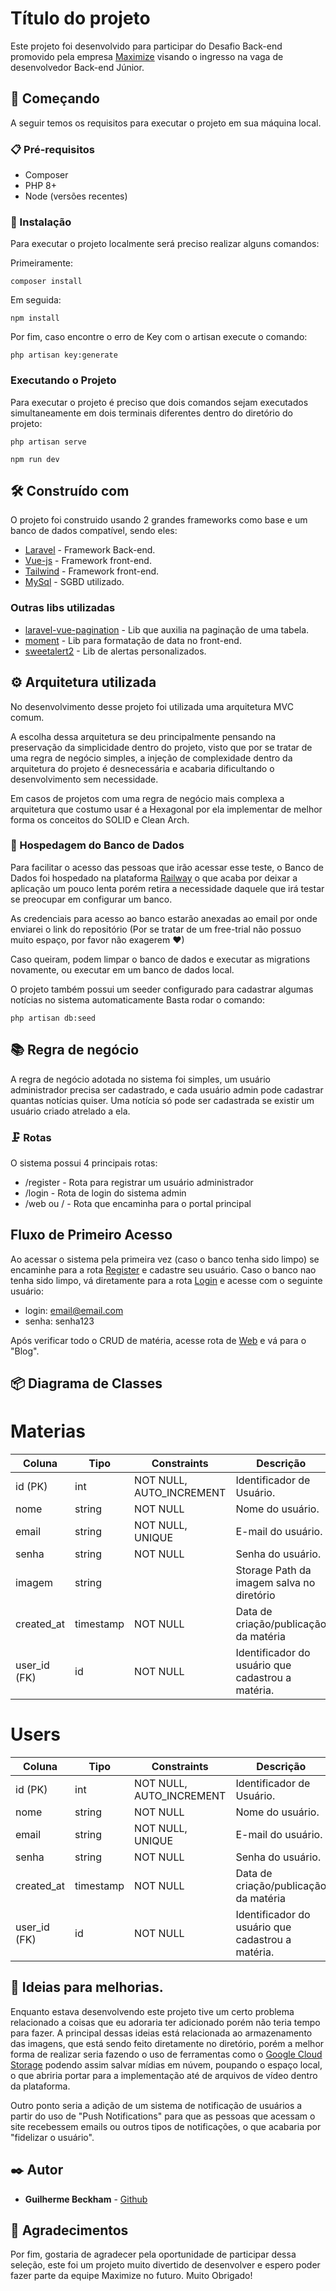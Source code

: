 # Título do projeto

Este projeto foi desenvolvido para participar do Desafio Back-end promovido pela empresa [Maximize](https://maximize.com.br/) visando o ingresso na vaga de desenvolvedor Back-end Júnior.

## 🚀 Começando

A seguir temos os requisitos para executar o projeto em sua máquina local.

### 📋 Pré-requisitos

-   Composer
-   PHP 8+
-   Node (versões recentes)

### 🔧 Instalação

Para executar o projeto localmente será preciso realizar alguns comandos:

Primeiramente:

```
composer install
```

Em seguida:

```
npm install
```

Por fim, caso encontre o erro de Key com o artisan execute o comando:

```
php artisan key:generate
```

### Executando o Projeto

Para executar o projeto é preciso que dois comandos sejam executados simultaneamente em dois terminais diferentes dentro do diretório do projeto:

```
php artisan serve
```

```
npm run dev
```

## 🛠️ Construído com

O projeto foi construido usando 2 grandes frameworks como base e um banco de dados compatível, sendo eles:

-   [Laravel](https://laravel.com/docs) - Framework Back-end.
-   [Vue-js](https://vuejs.org/) - Framework front-end.
-   [Tailwind](https://tailwindcss.com/) - Framework front-end.
-   [MySql](https://www.mysql.com/) - SGBD utilizado.

### Outras libs utilizadas

-   [laravel-vue-pagination](https://laravel-vue-pagination.org/) - Lib que auxilia na paginação de uma tabela.
-   [moment](https://momentjs.com/) - Lib para formatação de data no front-end.
-   [sweetalert2](https://sweetalert2.github.io/) - Lib de alertas personalizados.

## ⚙️ Arquitetura utilizada

No desenvolvimento desse projeto foi utilizada uma arquitetura MVC comum.

A escolha dessa arquitetura se deu principalmente pensando na preservação da simplicidade dentro do projeto, visto que por se tratar de uma regra de negócio simples, a injeção de complexidade dentro da arquitetura do projeto é desnecessária e acabaria dificultando o desenvolvimento sem necessidade.

Em casos de projetos com uma regra de negócio mais complexa a arquitetura que costumo usar é a Hexagonal por ela implementar de melhor forma os conceitos do SOLID e Clean Arch.

### 🔩 Hospedagem do Banco de Dados

Para facilitar o acesso das pessoas que irão acessar esse teste, o Banco de Dados foi hospedado na plataforma [Railway](https://railway.app/) o que acaba por deixar a aplicação um pouco lenta porém retira a necessidade daquele que irá testar se preocupar em configurar um banco.

As credenciais para acesso ao banco estarão anexadas ao email por onde enviarei o link do repositório (Por se tratar de um free-trial não possuo muito espaço, por favor não exagerem ❤)

Caso queiram, podem limpar o banco de dados e executar as migrations novamente, ou executar em um banco de dados local.

O projeto também possui um seeder configurado para cadastrar algumas notícias no sistema automaticamente
Basta rodar o comando:

```
php artisan db:seed
```

## 📚 Regra de negócio

A regra de negócio adotada no sistema foi simples, um usuário administrador precisa ser cadastrado, e cada usuário admin pode cadastrar quantas notícias quiser.
Uma notícia só pode ser cadastrada se existir um usuário criado atrelado a ela.

### 🗜 Rotas

O sistema possui 4 principais rotas:

-   /register - Rota para registrar um usuário administrador
-   /login - Rota de login do sistema admin
-   /web ou / - Rota que encaminha para o portal principal

## Fluxo de Primeiro Acesso

Ao acessar o sistema pela primeira vez (caso o banco tenha sido limpo) se encaminhe para a rota [Register](http://localhost:8000/register) e cadastre seu usuário.
Caso o banco nao tenha sido limpo, vá diretamente para a rota [Login](http://localhost:8000/login) e acesse com o seguinte usuário:

-   login: email@email.com
-   senha: senha123

Após verificar todo o CRUD de matéria, acesse rota de [Web](http://localhost:8000/) e vá para o "Blog".

## 📦 Diagrama de Classes

# Materias

| **Coluna**   | **Tipo**  | **Constraints**          | **Descrição**                                     |
| ------------ | --------- | ------------------------ | ------------------------------------------------- |
| id (PK)      | int       | NOT NULL, AUTO_INCREMENT | Identificador de Usuário.                         |
| nome         | string    | NOT NULL                 | Nome do usuário.                                  |
| email        | string    | NOT NULL, UNIQUE         | E-mail do usuário.                                |
| senha        | string    | NOT NULL                 | Senha do usuário.                                 |
| imagem       | string    |                          | Storage Path da imagem salva no diretório         |
| created_at   | timestamp | NOT NULL                 | Data de criação/publicação da matéria             |
| user_id (FK) | id        | NOT NULL                 | Identificador do usuário que cadastrou a matéria. |

# Users

| **Coluna**   | **Tipo**  | **Constraints**          | **Descrição**                                     |
| ------------ | --------- | ------------------------ | ------------------------------------------------- |
| id (PK)      | int       | NOT NULL, AUTO_INCREMENT | Identificador de Usuário.                         |
| nome         | string    | NOT NULL                 | Nome do usuário.                                  |
| email        | string    | NOT NULL, UNIQUE         | E-mail do usuário.                                |
| senha        | string    | NOT NULL                 | Senha do usuário.                                 |
| created_at   | timestamp | NOT NULL                 | Data de criação/publicação da matéria             |
| user_id (FK) | id        | NOT NULL                 | Identificador do usuário que cadastrou a matéria. |

## 📌 Ideias para melhorias.

Enquanto estava desenvolvendo este projeto tive um certo problema relacionado a coisas que eu adoraria ter adicionado porém não teria tempo para fazer.
A principal dessas ideias está relacionada ao armazenamento das imagens, que está sendo feito diretamente no diretório, porém a melhor forma de realizar seria fazendo o uso de ferramentas como o [Google Cloud Storage](https://cloud.google.com/storage) podendo assim salvar mídias em núvem, poupando o espaço local, o que abriria portar para a implementação até de arquivos de vídeo dentro da plataforma.

Outro ponto seria a adição de um sistema de notificação de usuários a partir do uso de "Push Notifications" para que as pessoas que acessam o site recebessem emails ou outros tipos de notificações, o que acabaria por "fidelizar o usuário".

## ✒️ Autor

-   **Guilherme Beckham** - [Github](https://github.com/BeckhamDev)

## 🎁 Agradecimentos

Por fim, gostaria de agradecer pela oportunidade de participar dessa seleção, este foi um projeto muito divertido de desenvolver e espero poder fazer parte da equipe Maximize no futuro.
Muito Obrigado!
